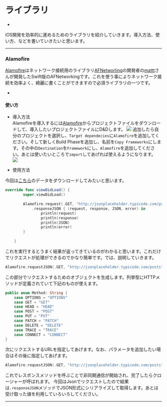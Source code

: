 # ライブラリ
-
iOS開発を効率的に進めるためのライブラリを紹介していきます。導入方法、使い方、などを書いていきたいと思います。

---

### Alamofire
[Alamofire](https://github.com/Alamofire/Alamofire)はネットワーク接続用のライブラリ[AFNetworling](https://github.com/afnetworking/afnetworking)の開発者の[mattt](https://github.com/mattt)さんが開発したSwift版のAFNetworkingです。これを使う事によりネットワーク接続を効率よく、綺麗に書くことができますので必須ライブラリの一つです。

-
#### 使い方
- 導入方法  
Alamofireを導入するには[Alamofire](https://github.com/Alamofire/Alamofire)からプロジェクトファイルをダウンロードして、導入したいプロジェクトファイルにD&Dします。
![](https://www.evernote.com/shard/s324/sh/4556fed9-99c5-454e-bbd1-5f32b152191f/9e76fa3b8ff8d9cd428882c04b38c362/deep/0/Fullscreen-12-26-14,-15-21.png)
追加したら自分のプロジェクトを選択し、`Target dependecies`に`Alamofire`を追加してください。そして新しくBuild Phaseを追加し、名前を`Copy Frameworks`にします。その中の`Destination`を`Framework`にし、`Alamofire`を追加してください。あとは使いたいところで`import`してあげれば使えるようになります。
![](https://www.evernote.com/shard/s324/sh/260da73c-8d24-4f33-9714-3028e268e6ad/b3463ce72c9701ebe9973600e30e5543/deep/0/Fullscreen-12-26-14,-15-26.png)

- 使用方法

今回は[こちら](http://jsonplaceholder.typicode.com/posts)のデータをダウンロードしてみたいと思います。

```swift
override func viewDidLoad() {
        super.viewDidLoad()
        
        Alamofire.request(.GET, "http://jsonplaceholder.typicode.com/posts")
            .responseJSON { (request, response, JSON, error) in
                println(request)
                println(response)
                println(JSON)
                println(error)
        }
        
    }
```

これを実行するとうまく結果が返ってきているのがわかると思います。これだけでリクエストが処理ができるのでかなり簡単です。では、説明していきます。

```swift
Alamofire.requestJSON(.GET, "http://jsonplaceholder.typicode.com/posts")
```  

この部分でリクエストするためのオブジェクトを生成します。列挙型にHTTPメソッドが定義されていて下記のものが使えます。  

```swift
public enum Method: String {
    case OPTIONS = "OPTIONS"
    case GET = "GET"
    case HEAD = "HEAD"
    case POST = "POST"
    case PUT = "PUT"
    case PATCH = "PATCH"
    case DELETE = "DELETE"
    case TRACE = "TRACE"
    case CONNECT = "CONNECT"
}
```

次にリクエストするURLを指定してあげます。なお、パラメータを追加したい場合はその後に指定してあげます。

```swift
Alamofire.requestJSON(.GET, "http://jsonplaceholder.typicode.com/posts", parameters: ["foo": "bar"])
```

これでレスポンスメソッドを呼ぶことで非同期通信が開始され、完了したらクロージャーが呼ばれます。
今回はJsonでリクエストしたので結果は`.responseJSON`メソッドでJSON形式にシリアライズして取得します。あとは受け取った値を利用していろいろしてください。

---

	
